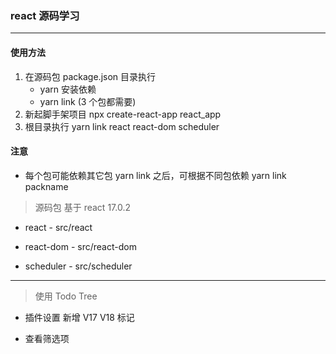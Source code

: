 ### react 源码学习

---

#### 使用方法

1. 在源码包 package.json 目录执行
   - yarn 安装依赖
   - yarn link (3 个包都需要)
2. 新起脚手架项目 npx create-react-app react_app
3. 根目录执行 yarn link react react-dom scheduler

#### 注意

- 每个包可能依赖其它包 yarn link 之后，可根据不同包依赖 yarn link packname

> 源码包 基于 react 17.0.2

- react - src/react

- react-dom - src/react-dom

- scheduler - src/scheduler

---

> 使用 Todo Tree

- 插件设置 新增 V17 V18 标记

- 查看筛选项
